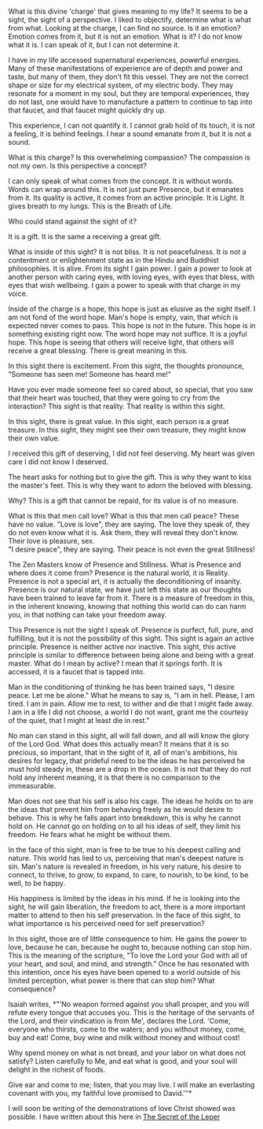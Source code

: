 ---
---

What is this divine 'charge' that gives meaning to my life? 
It seems to be a sight, the sight of a perspective. 
I liked to objectify, determine what is what from what. 
Looking at the charge, I can find no source. 
Is it an emotion? 
Emotion comes from it, but it is not an emotion.
What is it? 
I do not know what it is. 
I can speak of it, 
but I can not determine it. 

I have in my life accessed supernatural experiences, 
powerful energies. 
Many of these manifestations of experience are of 
depth and power and taste, 
but many of them, they don't fit this vessel. 
They are not the correct shape or size for my electrical system, 
of my electric body. 
They may resonate for a moment in my soul, 
but they are temporal experiences, they do not last, 
one would have to manufacture a pattern to continue 
to tap into that faucet, and that faucet might quickly dry up. 

This experience, I can not quantify it. I cannot grab hold 
of its touch, it is not a feeling, it is behind feelings. 
I hear a sound emanate from it, but it is not a sound. 

What is this charge? Is this overwhelming compassion? 
The compassion is not my own. 
Is this perspective a concept?

I can only speak of what comes from the concept. 
It is without words. Words can wrap around this. 
It is not just pure Presence, but it emanates from it. 
Its quality is active, it comes from an active principle. 
It is Light. 
It gives breath to my lungs. 
This is the Breath of Life. 

Who could stand against the sight of it? 

It is a gift. It is the same a receiving a great gift. 

What is inside of this sight? 
It is not bliss. It is not peacefulness. 
It is not a contentment or enlightenment state as in the Hindu and Buddhist philosophies. 
It is alive. 
From its sight I gain power. I gain a power to look at another person with caring eyes, 
with loving eyes, with eyes that bless, with eyes that wish wellbeing.
I gain a power to speak with that charge in my voice. 

Inside of the charge is a hope, this hope is just as elusive as the sight itself. 
I am not fond of the word hope. Man's hope is empty, vain, that which is expected never comes to pass. 
This hope is not in the future. This hope is in something existing right now. 
The word hope may not suffice. 
It is a joyful hope. This hope is seeing that others will receive light, 
that others will receive a great blessing. 
There is great meaning in this. 

In this sight there is excitement. 
From this sight, the thoughts pronounce, 
"Someone has seen me! Someone has heard me!" 

Have you ever made someone feel so cared about, so special, 
that you saw that their heart was touched, that they were going to cry from the interaction? 
This sight is that reality. That reality is within this sight. 

In this sight, there is great value. In this sight, each person is a great treasure. 
In this sight, they might see their own treasure, they might know their own value. 

I received this gift of deserving, I did not feel deserving. 
My heart was given care I did not know I deserved.

The heart asks for nothing but to give the gift. 
This is why they want to kiss the master's feet. 
This is why they want to adorn the beloved with blessing. 

Why? This is a gift that cannot be repaid, for its value is of no measure. 

What is this that men call love? What is this that men call peace? 
These have no value. 
"Love is love", they are saying. The love they speak of, they do not even know what it is.
Ask them, they will reveal they don't know. Their love is pleasure, sex.  
"I desire peace", they are saying. Their peace is not even the great Stillness!

The Zen Masters know of Presence and Stillness. What is Presence and where does it come from? 
Presence is the natural world, it is Reality. Presence is not a special art, it is actually the 
deconditioning of insanity. Presence is our natural state, we have just left this state as our 
thoughts have been trained to leave far from it. There is a measure of freedom in this, 
in the inherent knowing, knowing that nothing this world can do can harm you, 
in that nothing can take your freedom away. 

This Presence is not the sight I speak of. Presence is purfect, full, pure, and fulfilling, 
but it is not the possibility of this sight. 
This sight is again an active principle. Presence is neither active nor inactive. 
This sight, this active principle is similar to difference between being alone and being with a great master. 
What do I mean by active? I mean that it springs forth. It is accessed, it is a faucet that is tapped into. 

Man in the conditioning of thinking he has been trained says, 
"I desire peace. Let me be alone."
What he means to say is, 
"I am in hell. Please, I am tired. I am in pain. 
Allow me to rest, to wither and die that I might fade away.
I am in a life I did not choose, a world I do not want, 
grant me the courtesy of the quiet, that I might at least die in rest."

No man can stand in this sight, all will fall down, and all will know the glory of the Lord God. 
What does this actually mean? 
It means that it is so precious, so important, that in the sight of it, 
all of man's ambitions, his desires for legacy, that prideful need to be the ideas he has perceived
he must hold steady in, these are a drop in the ocean. 
It is not that they do not hold any inherent meaning, it is that there is no comparison to the 
immeasurable. 

Man does not see that his self is also his cage. The ideas he holds on to are the ideas that prevent him
from behaving freely as he would desire to behave. This is why he falls apart into breakdown, this is why he cannot 
hold on. He cannot go on holding on to all his ideas of self, they limit his freedom. He fears what 
he might be without them. 

In the face of this sight, man is free to be true to his deepest calling and nature. 
This world has lied to us, perceiving that man's deepest nature is sin. 
Man's nature is revealed in freedom, in his very nature, his desire to connect, to thrive, to grow, 
to expand, to care, to nourish, to be kind, to be well, to be happy. 

His happiness is limited by the ideas in his mind. 
If he is looking into the sight, he will gain liberation, the freedom to act, 
there is a more important matter to attend to then his self preservation. 
In the face of this sight, to what importance is his perceived need for self preservation? 

In this sight, those are of little consequence to him. 
He gains the power to love, because he can, because he ought to, because nothing can stop him. 
This is the meaning of the scripture, "To love the Lord your God with all of your heart, and soul, 
and mind, and strength." 
Once he has resonated with this intention, once his eyes have been opened to a world outside of his 
limited perception, what power is there that can stop him? 
What consequence? 

Isaiah writes, *"'No weapon formed against you shall prosper, and you will refute every tongue 
that accuses you. This is the heritage of the servants of the Lord, and their vindication is 
from Me', declares the Lord. 
'Come, everyone who thirsts, come to the waters; 
and you without money, come, buy and eat! 
Come, buy wine and milk without money and without cost!

Why spend money on what is not bread, and your labor on what does not satisfy? 
Listen carefully to Me, and eat what is good, and your soul will delight in the richest of foods.

Give ear and come to me; listen, that you may live. I will make an everlasting covenant with you, 
my faithful love promised to David.'"*  

I will soon be writing of the demonstrations of love Christ showed was possible. 
I have written about this here in [The Secret of the Leper]()